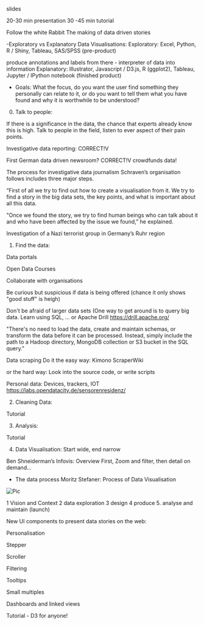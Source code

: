 slides

20-30 min presentation 
30 -45 min tutorial

Follow the white Rabbit 
The making of data driven stories

-Exploratory vs Explanatory Data Visualisations: 
Exploratory: Excel, Python, R / Shiny, Tableau, SAS/SPSS
(pre-product)

produce annotations and labels from there - interpreter of data into information
Explanatory: Illustrator, Javascript / D3.js, R (ggplot2), Tableau, Jupyter / IPython notebook
(finished product)

- Goals: 
What the focus, do you want the user find something they personally can relate to it, or do you want to tell them what you have found and why it is worthwhile to be understood?

0. Talk to people:

If there is a significance in the data, the chance that experts already know this is high. Talk to people in the field, listen to ever aspect of their pain points.

Investigative data reporting: CORRECT!V

First German data driven newsroom?
CORRECT!V crowdfunds data!

The process for investigative data journalism Schraven’s organisation follows includes three major steps.

“First of all we try to find out how to create a visualisation from it. We try to find a story in the big data sets, the key points, and what is important about all this data. 

"Once we found the story, we try to find human beings who can talk about it and who have been affected by the issue we found,” he explained.

Investigation of a Nazi terrorist group in Germany’s Ruhr region 



1. Find the data:

Data portals

Open Data Courses

Collaborate with organisations

Be curious but suspicious if data is being offered 
(chance it only shows "good stuff" is heigh)

Don't be afraid of larger data sets
(One way to get around is to query big data. Learn using SQL, ...
or Apache Drill
https://drill.apache.org/

"There's no need to load the data, create and maintain schemas, or transform the data before it can be processed. Instead, simply include the path to a Hadoop directory, MongoDB collection or S3 bucket in the SQL query."

Data scraping
Do it the easy way: 
Kimono
ScraperWiki

or the hard way: 
Look into the source code, or write scripts

Personal data: 
Devices, trackers, IOT
https://labs.opendatacity.de/sensorenresidenz/


2. Cleaning Data: 

Tutorial


3. Analysis:

Tutorial


4. Data Visualisation: Start wide, end narrow

Ben Shneiderman’s Infovis: 
Overview First, Zoom and filter, then detail on demand...

- The data process
Moritz Stefaner: Process of Data Visualisation

![Pic](pres1.png)

1 Vision and Context
2 data exploration 
3 design 
4 produce
5. analyse and maintain (launch)


New UI components to present data stories on the web:

Personalisation

Stepper

Scroller

Filtering

Tooltips

Small multiples

Dashboards and linked views


Tutorial - D3 for anyone!







